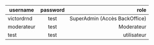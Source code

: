      

| username       | password           | role  |
| ------------- |:-------------:| -----:|
| victordrnd      | test | SuperAdmin (Accès BackOffice) |
| moderateur      | test      |   Moderateur |
| test | test      |    utilisateur |